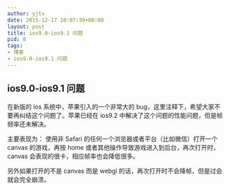 ```yaml
---
author: yjtx
date: 2015-12-17 10:07:39+00:00
layout: post
title: ios9.0-ios9.1 问题
pid: 8
tags:
- 博客
- ios9.0-ios9.1 问题
---
```




## ios9.0-ios9.1 问题

在新版的 ios 系统中，苹果引入的一个非常大的 bug，这里注释下，希望大家不要再纠结这个问题了。苹果已经在 ios9.2 中解决了这个问题的性能问题，但是帧频率还未解决。


主要表现为： 使用非 Safari 的任何一个浏览器或者平台（比如微信）打开一个 canvas 的游戏，再按 home 或者其他操作导致游戏进入到后台，再次打开时，canvas 会表现的很卡，相应帧率也会降低很多。

另外如果打开的不是 canvas 而是 webgl 的话，再次打开时不会降帧，但是过会就会完全崩溃。